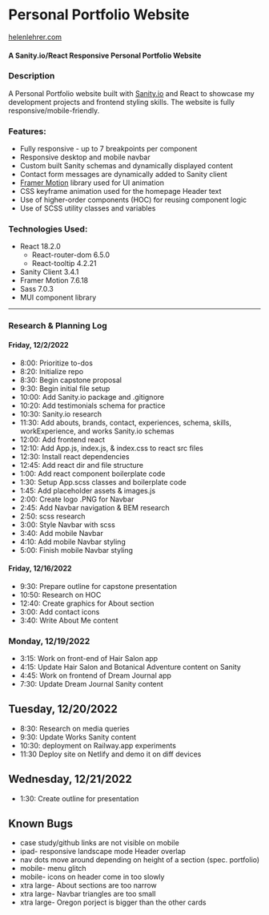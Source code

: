 # Personal Portfolio Website 

[helenlehrer.com](https://helenlehrer.com)

#### A Sanity.io/React Responsive Personal Portfolio Website

### Description

A Personal Portfolio website built with [Sanity.io](https://www.sanity.io/) and React to showcase my development projects and frontend styling skills. The website is fully responsive/mobile-friendly.

### Features:

* Fully responsive - up to 7 breakpoints per component
* Responsive desktop and mobile navbar
* Custom built Sanity schemas and dynamically displayed content
* Contact form messages are dynamically added to Sanity client
* [Framer Motion](https://www.framer.com/motion/) library used for UI animation
* CSS keyframe animation used for the homepage Header text
* Use of higher-order components (HOC) for reusing component logic
* Use of SCSS utility classes and variables

### Technologies Used:

* React 18.2.0
  * React-router-dom 6.5.0
  * React-tooltip 4.2.21
* Sanity Client 3.4.1
* Framer Motion 7.6.18
* Sass 7.0.3
* MUI component library

---

### Research & Planning Log
#### Friday, 12/2/2022
* 8:00: Prioritize to-dos
* 8:20: Initialize repo
* 8:30: Begin capstone proposal
* 9:30: Begin initial file setup
* 10:00: Add Sanity.io package and .gitignore
* 10:20: Add testimonials schema for practice
* 10:30: Sanity.io research
* 11:30: Add abouts, brands, contact, experiences, schema, skills, workExperience, and works Sanity.io schemas
* 12:00: Add frontend react
* 12:10: Add App.js, index.js, & index.css to react src files
* 12:30: Install react dependencies
* 12:45: Add react dir and file structure
* 1:00: Add react component boilerplate code
* 1:30: Setup App.scss classes and boilerplate code
* 1:45: Add placeholder assets & images.js
* 2:00: Create logo .PNG for Navbar
* 2:45: Add Navbar navigation & BEM research
* 2:50: scss research
* 3:00: Style Navbar with scss
* 3:40: Add mobile Navbar
* 4:10: Add mobile Navbar styling
* 5:00: Finish mobile Navbar styling

#### Friday, 12/16/2022
* 9:30: Prepare outline for capstone presentation
* 10:50: Research on HOC
* 12:40: Create graphics for About section
* 3:00: Add contact icons
* 3:40: Write About Me content

### Monday, 12/19/2022
* 3:15: Work on front-end of Hair Salon app
* 4:15: Update Hair Salon and Botanical Adventure content on Sanity
* 4:45: Work on frontend of Dream Journal app
* 7:30: Update Dream Journal Sanity content

## Tuesday, 12/20/2022
* 8:30: Research on media queries
* 9:30: Update Works Sanity content
* 10:30: deployment on Railway.app experiments
* 11:30 Deploy site on Netlify and demo it on diff devices

## Wednesday, 12/21/2022
* 1:30: Create outline for presentation


## Known Bugs
* case study/github links are not visible on mobile
* ipad- responsive landscape mode Header overlap
* nav dots move around depending on height of a section (spec. portfolio)
* mobile- menu glitch
* mobile- icons on header come in too slowly
* xtra large- About sections are too narrow
* xtra large- Navbar triangles are too small
* xtra large- Oregon porject is bigger than the other cards

<!-- 
## Notes:

To Do:
-update Sanity schemas
-Add content to Case Study pages

320px — 480px: Mobile devices
481px — 768px: iPads, Tablets
769px — 1024px: Small screens, laptops
1025px — 1200px: Desktops, large screens
1201px and more —  Extra large screens, TV -->